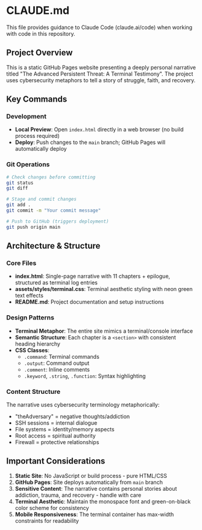# CLAUDE.md

This file provides guidance to Claude Code (claude.ai/code) when working with code in this repository.

## Project Overview

This is a static GitHub Pages website presenting a deeply personal narrative titled "The Advanced Persistent Threat: A Terminal Testimony". The project uses cybersecurity metaphors to tell a story of struggle, faith, and recovery.

## Key Commands

### Development
- **Local Preview**: Open `index.html` directly in a web browser (no build process required)
- **Deploy**: Push changes to the `main` branch; GitHub Pages will automatically deploy

### Git Operations
```bash
# Check changes before committing
git status
git diff

# Stage and commit changes
git add .
git commit -m "Your commit message"

# Push to GitHub (triggers deployment)
git push origin main
```

## Architecture & Structure

### Core Files
- **index.html**: Single-page narrative with 11 chapters + epilogue, structured as terminal log entries
- **assets/styles/terminal.css**: Terminal aesthetic styling with neon green text effects
- **README.md**: Project documentation and setup instructions

### Design Patterns
- **Terminal Metaphor**: The entire site mimics a terminal/console interface
- **Semantic Structure**: Each chapter is a `<section>` with consistent heading hierarchy
- **CSS Classes**: 
  - `.command`: Terminal commands
  - `.output`: Command output
  - `.comment`: Inline comments
  - `.keyword`, `.string`, `.function`: Syntax highlighting

### Content Structure
The narrative uses cybersecurity terminology metaphorically:
- "theAdversary" = negative thoughts/addiction
- SSH sessions = internal dialogue
- File systems = identity/memory aspects
- Root access = spiritual authority
- Firewall = protective relationships

## Important Considerations

1. **Static Site**: No JavaScript or build process - pure HTML/CSS
2. **GitHub Pages**: Site deploys automatically from `main` branch
3. **Sensitive Content**: The narrative contains personal stories about addiction, trauma, and recovery - handle with care
4. **Terminal Aesthetic**: Maintain the monospace font and green-on-black color scheme for consistency
5. **Mobile Responsiveness**: The terminal container has max-width constraints for readability